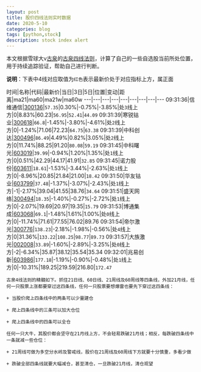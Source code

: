 ```yaml
---
layout: post
title: 股价四线法则实时数据
date: 2020-5-10
categories: blog
tags: [python,stock]
description: stock index alert
---
```



本文根据雪球大v[古泉](https://xueqiu.com/u/7148646888)的[古泉四线法则](https://xueqiu.com/7148646888/130498192)，计算了自己的一些自选股当前所处位置，用于持续追踪验证，帮助自己进行判断。

**说明**：下表中4线对应取值为`红色`表示最新价处于对应指标上方，属正面

时间|名称|代码|最新价|当日|3日|5日|位置|变动|距离|ma21|ma60|ma21w|ma60w
---|---|---|---|---|---|---|---|---
09:31:36|信维通信|[300136](https://xueqiu.com/S/SZ300136)|`57.35`|0.30%|-0.75%|-3.85%|处`3`线上方|0|8.83%|60.23|`56.95`|`52.41`|`44.09`
09:31:39|寒锐钴业|[300618](https://xueqiu.com/S/SZ300618)|`66.8`|-1.45%|-3.80%|-4.61%|处`2`线上方|0|-1.24%|71.06|72.23|`64.75`|`63.38`
09:31:39|中科创达|[300496](https://xueqiu.com/S/SZ300496)|`86.49`|4.49%|0.82%|3.05%|处`2`线上方|0|11.74%|88.25|91.20|`80.08`|`59.19`
09:31:45|中科曙光|[603019](https://xueqiu.com/S/SH603019)|`39.99`|-0.94%|1.20%|1.35%|处`1`线上方|0|0.51%|42.29|44.17|41.91|`32.85`
09:31:45|诺力股份|[603611](https://xueqiu.com/S/SH603611)|`18.61`|-1.53%|-3.44%|-2.63%|处`1`线上方|0|-8.96%|20.85|21.84|21.00|`18.42`
09:31:50|华友钴业|[603799](https://xueqiu.com/S/SH603799)|`37.48`|-1.37%|-3.07%|-2.43%|处`1`线上方|-1|-2.17%|39.04|41.55|38.76|`34.64`
09:31:51|盛天网络|[300494](https://xueqiu.com/S/SZ300494)|`18.35`|-1.40%|-0.27%|-2.72%|处`1`线上方|0|-2.07%|19.69|20.97|19.35|`15.79`
09:31:53|博通集成|[603068](https://xueqiu.com/S/SH603068)|`69.1`|-1.48%|1.61%|1.00%|处`0`线上方|0|-11.74%|71.61|77.55|76.02|89.76
09:31:54|帝尔激光|[300776](https://xueqiu.com/S/SZ300776)|`138.23`|-2.18%|-1.98%|-0.56%|处`4`线上方|0|31.36%|`133.22`|`108.25`|`98.77`|`89.73`
09:31:57|大族激光|[002008](https://xueqiu.com/S/SZ002008)|`33.89`|-1.60%|-2.89%|-3.25%|处`0`线上方|-2|-6.34%|35.87|38.12|35.54|35.34
09:32:01|兆易创新|[603986](https://xueqiu.com/S/SH603986)|`177.18`|-1.19%|-0.90%|-0.48%|处`1`线上方|0|-10.31%|189.25|219.59|216.80|`172.47`

```
古泉4线法则的精髓如下。抓住21日线、60日线、21周线及60周线等四条线，外加21月线，任何一只股票上涨都要穿过这四条线，任何一只股票要想爆雷也要先下穿过这四条线：

+ 当股价爬上四条线中的两条可以少量建仓

+ 爬上四条线中的三条可以加大仓位

+ 爬上四条线中的四条可以全仓

任何一只大牛，其股价都会坚守在21月线上方，不会轻易跌破21月线；相反，每跌破四条线中一条就减一些仓位：

+ 21周线可做为多空分水岭及警戒线，股价在21周线及60周线下方就要十分慎重，多看少做

+ 跌破全部四条线就要大幅减仓，甚至清仓，一旦跌破21月线，清仓观望
```